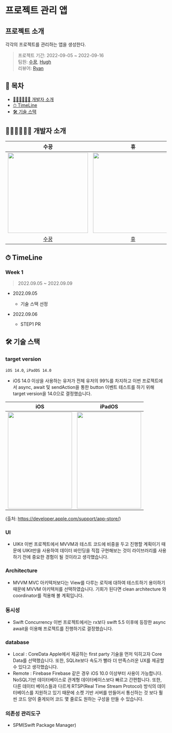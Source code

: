 # 프로젝트 관리 앱

## 프로젝트 소개
각각의 프로젝트를 관리하는 앱을 생성한다.

> 프로젝트 기간: 2022-09-05 ~ 2022-09-16</br>
> 팀원: [수꿍](https://github.com/Jeon-Minsu), [Hugh](https://github.com/Hugh-github) </br>
리뷰어: [Ryan](https://github.com/ryan-son)</br>


## 📑 목차

- [🧑🏻‍💻🧑🏻‍💻 개발자 소개](#-개발자-소개)
- [⏱ TimeLine](#-TimeLine)
- [🛠 기술 스택](#-기술-스택)



## 🧑🏻‍💻🧑🏻‍💻 개발자 소개

|수꿍|휴|
|:---:|:---:|
|<image src = "https://i.imgur.com/6HkYdmp.png" width="250" height="250">|<image src = "https://i.imgur.com/5oaoHWd.png" width="250" height="250">|
|[수꿍](https://github.com/Jeon-Minsu)|[휴](https://github.com/Hugh-github)|

## ⏱ TimeLine

### Week 1
    
> 2022.09.05 ~ 2022.09.09
    
- 2022.09.05
    - 기술 스택 선정

- 2022.09.06 
    - STEP1 PR

## 🛠 기술 스택
### target version
`iOS 14.0`, `iPadOS 14.0`

- iOS 14.0 이상을 사용하는 유저가 전체 유저의 99%를 차지하고 이번 프로젝트에서 async, await 및 sendAction을 통한 button 이벤트 테스트를 하기 위해 target version을 14.0으로 결정했습니다. 

|iOS|iPadOS|
|:---:|:---:|
|<image src = "https://i.imgur.com/MuDZgV0.png" width="200" height="300">|<image src = "https://i.imgur.com/SxroxGG.png" width="200" height="300">|

(출처: https://developer.apple.com/support/app-store/)

### UI
- UIKit
이번 프로젝트에서 MVVM과 테스트 코드에 비중을 두고 진행할 계획이기 때문에 UIKit만을 사용하여 데이터 바인딩을 직접 구현해보는 것이 라이브러리를 사용하기 전에 중요한 경험이 될 것이라고 생각했습니다.

### Architecture
- MVVM
MVC 아키텍처보다는 View를 다루는 로직에 대하여 테스트하기 용이하기 때문에 MVVM 아키텍처를 선택하였습니다.
기회가 된다면 clean architecture 와 coordinator를 적용해 볼 계획입니다.

### 동시성
- Swift Concurrency
이번 프로젝트에서는 rx보다 swift 5.5 이후에 등장한 async await을 이용해 프로젝트를 진행하기로 결정했습니다.
    
### database
- Local : CoreData
    Apple에서 제공하는 first party 기술을 먼저 익히고자 Core Data를 선택했습니다.
    또한, SQLite보다 속도가 빨라 더 만족스러운 UX를 제공할 수 있다고 생각했습니다.
- Remote : Firebase
    Firebase 같은 경우 iOS 10.0 이상부터 사용이 가능합니다.
    NoSQL기반 데이터베이스로 관계형 데이터베이스보다 빠르고 간편합니다.
    또한, 다른 데이터 베이스들과 다르게 RTSP(Real Time Stream Protocol) 방식의 데이터베이스를 지원하고 있기 때문에 소켓 기반 서버를 만들어서 통신하는 것 보다 훨씬 코드 양이 줄게되어 코드 몇 줄로도 원하는 구성을 만들 수 있습니다.

### 의존성 관리도구
- SPM(Swift Package Manager)
